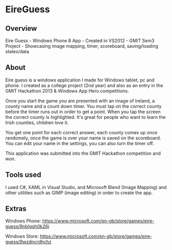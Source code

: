 EireGuess
=========

Overview
---------
Eire Guess - Windows Phone 8 App - Created in VS2012 - GMIT Sem3 Project - Showcasing image mapping, timer, scoreboard, saving/loading states/data​

About
---------

Eire guess is a windows application I made for Windows tablet, pc and phone. I created as a college project (2nd year) and also as an entry in the GMIT Hackathon 2013 & Windows App Hero competitions. 

Once you start the game you are presented with an image of Ireland, a county name and a count down timer. You must tap on the correct county before the timer runs out in order to get a point. When you tap the screen the correct county is highlighted. It's great for people who want to learn the Irish counties, children love it. 

You get one point for each correct answer, each county comes up once randomely, once the game is over your name is saved on the scoreboard. You can edit your name in the settings, you can also turn the timer off. 

This application was submitted into the GMIT Hackathon competition and won.

Tools used
---------

I used C#, XAML in Visual Studio, and Microsoft Blend (Image Mapping) and other utilities such as GIMP (image editing) in order to create the app.

Extras
---------

Windows Phone:
https://www.microsoft.com/en-gb/store/games/eire-guess/9nblggh0k26j

Windows Store:
https://www.microsoft.com/en-gb/store/games/eire-guess/9wzdncrdhchz

